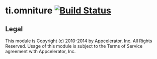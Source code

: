 ti.omniture [![Build Status](https://magnum.travis-ci.com/appcelerator-modules/ti.omniture.svg?token=C6poLybMz9ERuFX5KZsz)](https://magnum.travis-ci.com/appcelerator-modules/ti.omniture)
============

## Legal

This module is Copyright (c) 2010-2014 by Appcelerator, Inc. All Rights Reserved. Usage of this module is subject to 
the Terms of Service agreement with Appcelerator, Inc.
